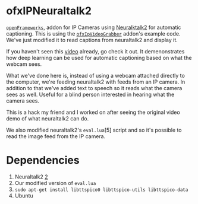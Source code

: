# ofxIPNeuraltalk2
[`openFrameworks`][1], addon for IP Cameras using [Neuralktalk2][2] for automatic captioning. This is using the [`ofxIpVideoGrabber`][3] addon's example code. We've just modified it to read captions from neuraltalk2 and display it.

If you haven't seen this [video][4] already, go check it out.
It demenonstrates how deep learning can be used for automatic captioning based on what 
the webcam sees.

What we've done here is, instead of using a webcam attached directly to the computer, we're feeding neuraltalk2 with feeds from an IP camera. In addition to that we've added text to speech so it reads what the camera sees as well. Useful for a blind person interested in hearing what the camera sees.

This is a hack my friend and I worked on after seeing the original video demo of what neuraltalk2 can do.

We also modified neuraltalk2's `eval.lua`[5] script and so it's possible to read the image feed from the IP camera. 

# Dependencies
1. Neuraltalk2 [2]
2. Our modified version of `eval.lua`
3. `sudo apt-get install libttspico0 libttspico-utils libttspico-data`
4. Ubuntu

[1]: http://openframeworks.cc/
[2]: https://github.com/karpathy/neuraltalk2
[3]: https://github.com/bakercp/ofxIpVideoGrabber
[3]: https://vimeo.com/146492001
[4]: https://github.com/karpathy/neuraltalk2/blob/master/eval.lua